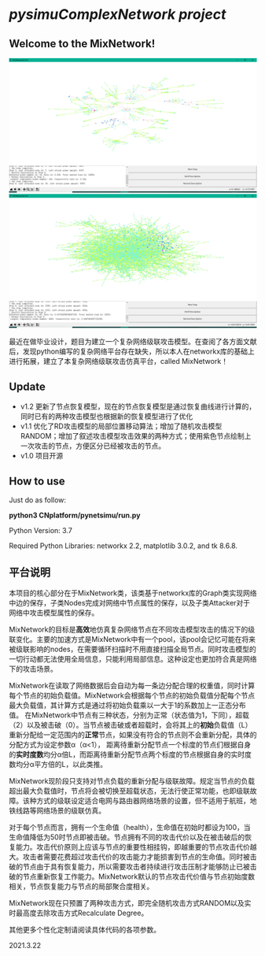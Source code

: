 # _pysimuComplexNetwork project_

## Welcome to the MixNetwork!
![pic1](./img/pic1.png)
![pic2](./img/pic2.png)

最近在做毕业设计，题目为建立一个复杂网络级联攻击模型。在查阅了各方面文献后，发现python编写的复杂网络平台存在缺失，所以本人在networkx库的基础上进行拓展，建立了本复杂网络级联攻击仿真平台，called MixNetwork！

## Update 
* v1.2 更新了节点恢复模型，现在的节点恢复模型是通过恢复曲线进行计算的，同时已有的两种攻击模型也根据新的恢复模型进行了优化
* v1.1 优化了RD攻击模型的局部位置移动算法；增加了随机攻击模型RANDOM；增加了叙述攻击模型攻击效果的两种方式；使用紫色节点绘制上一次攻击的节点，方便区分已经被攻击的节点。
* v1.0 项目开源


## How to use
Just do as follow:

**python3 CNplatform/pynetsimu/run.py** 

Python Version: 3.7

Required Python Libraries: networkx 2.2, matplotlib 3.0.2, and tk 8.6.8.


## 平台说明
本项目的核心部分在于MixNetwork类，该类基于networkx库的Graph类实现网络中边的保存，子类Nodes完成对网络中节点属性的保存，以及子类Attacker对于网络中攻击模型属性的保存。

MixNetwork的目标是**高效**地仿真复杂网络节点在不同攻击模型攻击的情况下的级联变化。主要的加速方式是MixNetwork中有一个pool，该pool会记忆可能在将来被级联影响的nodes，在需要循环扫描时不用直接扫描全局节点。同时攻击模型的一切行动都无法使用全局信息，只能利用局部信息。这种设定也更加符合真是网络下的攻击场景。

MixNetwork在读取了网络数据后会自动为每一条边分配合理的权重值，同时计算每个节点的初始负载值。MixNetwork会根据每个节点的初始负载值分配每个节点最大负载值，其计算方式是通过将初始负载乘以一大于1的系数加上一正态分布值。 在MixNetwork中节点有三种状态，分别为正常（状态值为1，下同），超载（2）以及被击破（0）。当节点被击破或者超载时，会将其上的**初始**负载值（L）重新分配给一定范围内的**正常**节点，如果没有符合的节点则不会重新分配，具体的分配方式为设定参数α（α<1），
距离待重新分配节点一个标度的节点们根据自身的**实时度数**均分α倍L，而距离待重新分配节点两个标度的节点根据自身的实时度数均分α平方倍的L，以此类推。

MixNetwork现阶段只支持对节点负载的重新分配与级联故障。规定当节点的负载超出最大负载值时，节点将会被切换至超载状态，无法行使正常功能，也即级联故障。该种方式的级联设定适合电网与路由器网络场景的设置，但不适用于航班，地铁线路等网络场景的级联仿真。

对于每个节点而言，拥有一个生命值（health），生命值在初始时都设为100，当生命值降低为50时节点即被击破。节点拥有不同的攻击代价以及在被击破后的恢复能力。攻击代价原则上应该与节点的重要性相挂钩，即越重要的节点攻击代价越大。攻击者需要花费超过攻击代价的攻击能力才能损害到节点的生命值。同时被击破的节点由于具有恢复能力，所以需要攻击者持续进行攻击压制才能够防止已被击破的节点重新恢复工作能力。MixNetwork默认的节点攻击代价值与节点初始度数相关，节点恢复能力与节点的局部聚合度相关。

MixNetwork现在只预置了两种攻击方式，即完全随机攻击方式RANDOM以及实时最高度去除攻击方式Recalculate Degree。

其他更多个性化定制请阅读具体代码的各项参数。

2021.3.22




 
